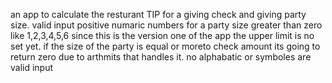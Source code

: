 an app to calculate the resturant TIP for a giving check and giving party size.
valid input positive numaric numbers for a party size greater than zero like 1,2,3,4,5,6
since this is the version one of the app the upper limit is no set yet. if the size of the party is equal or moreto check amount its going to return zero
due to arthmits that handles it.
no alphabatic or symboles are valid input
